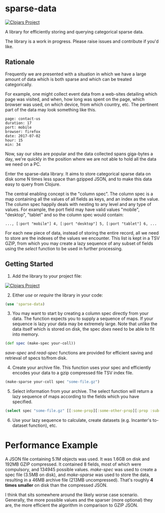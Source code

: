 # sparse-data

[![Clojars Project](https://img.shields.io/clojars/v/sparse-data.svg)](https://clojars.org/sparse-data)

A library for efficiently storing and querying categorical sparse data.

The library is a work in progress. Please raise issues and contribute if you'd like.

## Rationale

Frequently we are presented with a situation in which we have a large amount
of data which is both sparse and which can be treated categorically.

For example, one might collect event data from a web-sites detailing which page
was visited, and when, how long was spent on the page, which browser was used, on
which device, from which country, etc. The pertinent part of the data may look
something like this.

    page: contact-us
    duration: 17
    port: mobile
    browser: firefox
    date: 2017-07-02
    hour: 15
    min: 34

Now, say our sites are popular and the data collected spans giga-bytes a day,
we're quickly in the position where we are not able to hold all the data we
need on a PC.

Enter the sparse-data library. It aims to store categorical sparse data on disk some N
times less space than gzipped JSON, and to make this data easy to query from Clojure.

The central enabling concept is the "column spec". The column spec is a map containing
all the values of all fields as keys, and an index as the value. The column spec happily deals
with nesting to any level and any type of values. For example, the port field may have valid
values "mobile", "desktop", "tablet" and so the column spec would contain:

    ..., [:port "mobile"] 4, [:port "desktop"] 5, [:port "tablet"] 6, ...

For each new piece of data, instead of storing the entire record, all we need to store are
the indexes of the values we encounter. This list is kept in a TSV GZIP, from which you may
create a lazy sequence of any subset of fields using the *select* function to be used in
further processing.

## Getting Started

1. Add the library to your project file:

[![Clojars Project](https://img.shields.io/clojars/v/sparse-data.svg)](https://clojars.org/sparse-data)

2. Either *use* or *require* the library in your code:

```clojure
(use 'sparse-data)
```

3. You may want to start by creating a column spec directly from your data. The function
expects you to supply a sequence of maps. If your sequence is lazy your data may be
extremely large. Note that unlike the data itself which is stored on disk,  the spec *does*
need to be able to fit into memory.

```clojure
(def spec (make-spec your-coll))
```

*save-spec* and *read-spec* functions are provided for efficient saving and retrieval of
specs to/from disk.

4. Create your archive file. This function uses your spec and efficiently encodes your data to
a gzip compressed file TSV index file.

```clojure
(make-sparse your-coll spec "some-file.gz")
```

5. Select information from your archive. The select function will return a lazy sequence of
maps according to the fields which you have specified.

```clojure
(select spec "some-file.gz" [[:some-prop][:some-other-prop][:prop :sub-prop]])
```

6. Use your lazy sequence to calculate, create datasets (e.g. Incanter's to-dataset function), etc.

# Performance Example

A JSON file containing 5.1M objects was used. It was 1.6GB on disk and 192MB GZIP compressed.
It contained 8 fields, most of which were compulsory, and 134945 possible values. *make-spec* was used to create
a spec file (3.5MB on disk), and *make-sparse* was used to store the data, resulting in a 46MB archive file
(213MB uncompressed). That's roughly **4 times smaller** on disk than the compressed JSON.

I think that sits somewhere around the likely worse case scenario. Generally, the more possible values and the
sparser (more optional) they are, the more efficient the algorithm in comparison to GZIP JSON.
